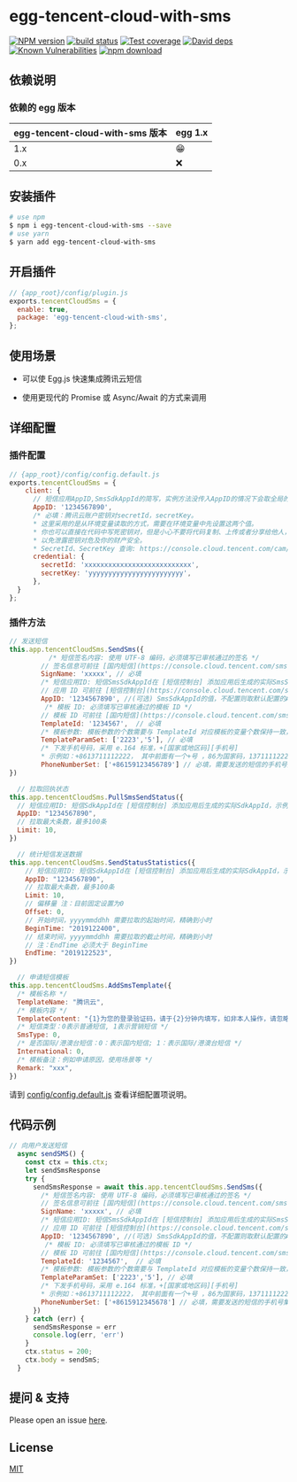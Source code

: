 # egg-tencent-cloud-with-sms

[![NPM version][npm-image]][npm-url]
[![build status][travis-image]][travis-url]
[![Test coverage][codecov-image]][codecov-url]
[![David deps][david-image]][david-url]
[![Known Vulnerabilities][snyk-image]][snyk-url]
[![npm download][download-image]][download-url]

[npm-image]: https://img.shields.io/npm/v/egg-tencent-cloud-with-sms.svg?style=flat-square
[npm-url]: https://npmjs.org/package/egg-tencent-cloud-with-sms
[travis-image]: https://img.shields.io/travis/eggjs/egg-tencent-cloud-with-sms.svg?style=flat-square
[travis-url]: https://travis-ci.org/eggjs/egg-tencent-cloud-with-sms
[codecov-image]: https://img.shields.io/codecov/c/github/eggjs/egg-tencent-cloud-with-sms.svg?style=flat-square
[codecov-url]: https://codecov.io/github/eggjs/egg-tencent-cloud-with-sms?branch=master
[david-image]: https://img.shields.io/david/eggjs/egg-tencent-cloud-with-sms.svg?style=flat-square
[david-url]: https://david-dm.org/eggjs/egg-tencent-cloud-with-sms
[snyk-image]: https://snyk.io/test/npm/egg-tencent-cloud-with-sms/badge.svg?style=flat-square
[snyk-url]: https://snyk.io/test/npm/egg-tencent-cloud-with-sms
[download-image]: https://img.shields.io/npm/dm/egg-tencent-cloud-with-sms.svg?style=flat-square
[download-url]: https://npmjs.org/package/egg-tencent-cloud-with-sms

<!--
Description here.
-->

## 依赖说明

### 依赖的 egg 版本

egg-tencent-cloud-with-sms 版本 | egg 1.x
--- | ---
1.x | 😁
0.x | ❌


## 安装插件

```bash
# use npm
$ npm i egg-tencent-cloud-with-sms --save
# use yarn
$ yarn add egg-tencent-cloud-with-sms
```

## 开启插件

```js
// {app_root}/config/plugin.js
exports.tencentCloudSms = {
  enable: true,
  package: 'egg-tencent-cloud-with-sms',
};
```

## 使用场景

- 可以使 Egg.js 快速集成腾讯云短信

- 使用更现代的 Promise 或 Async/Await 的方式来调用


## 详细配置

### 插件配置

```js
// {app_root}/config/config.default.js
exports.tencentCloudSms = {
    client: {
      // 短信应用AppID,SmsSdkAppId的简写，实例方法没传入AppID的情况下会取全局的AppID作为SmsSdkAppId的值。
      AppID: '1234567890',
      /* 必填：腾讯云账户密钥对secretId，secretKey。
      * 这里采用的是从环境变量读取的方式，需要在环境变量中先设置这两个值。
      * 你也可以直接在代码中写死密钥对，但是小心不要将代码复制、上传或者分享给他人，
      * 以免泄露密钥对危及你的财产安全。
      * SecretId、SecretKey 查询: https://console.cloud.tencent.com/cam/capi */
      credential: {
        secretId: 'xxxxxxxxxxxxxxxxxxxxxxxxxxx',
        secretKey: 'yyyyyyyyyyyyyyyyyyyyyyyy',
      },
  }
};
```

### 插件方法

```js
// 发送短信
this.app.tencentCloudSms.SendSms({
          /* 短信签名内容: 使用 UTF-8 编码，必须填写已审核通过的签名 */
        // 签名信息可前往 [国内短信](https://console.cloud.tencent.com/smsv2/csms-sign) 或 [国际/港澳台短信](https://console.cloud.tencent.com/smsv2/isms-sign) 的签名管理查看
        SignName: 'xxxxx', // 必填
        /* 短信应用ID: 短信SmsSdkAppId在 [短信控制台] 添加应用后生成的实际SmsSdkAppId，示例如1400006666 */
        // 应用 ID 可前往 [短信控制台](https://console.cloud.tencent.com/smsv2/app-manage) 查看
        AppID: '1234567890', //(可选) SmsSdkAppId的值，不配置则取默认配置的AppID作为值
         /* 模板 ID: 必须填写已审核通过的模板 ID */
        // 模板 ID 可前往 [国内短信](https://console.cloud.tencent.com/smsv2/csms-template) 或 [国际/港澳台短信](https://console.cloud.tencent.com/smsv2/isms-template) 的正文模板管理查看
        TemplateId: '1234567',  // 必填
        /* 模板参数: 模板参数的个数需要与 TemplateId 对应模板的变量个数保持一致，若无模板参数，则设置为空 */
        TemplateParamSet: ['2223','5'], // 必填
        /* 下发手机号码，采用 e.164 标准，+[国家或地区码][手机号]
        * 示例如：+8613711112222， 其中前面有一个+号 ，86为国家码，13711112222为手机号，最多不要超过200个手机号*/
        PhoneNumberSet: ['+86159123456789'] // 必填，需要发送的短信的手机号集合
})
```

```js
  // 拉取回执状态
this.app.tencentCloudSms.PullSmsSendStatus({
  // 短信应用ID: 短信SdkAppId在 [短信控制台] 添加应用后生成的实际SdkAppId，示例如1400006666
  AppID: "1234567890",
  // 拉取最大条数，最多100条
  Limit: 10,
})
```

```js
  // 统计短信发送数据
this.app.tencentCloudSms.SendStatusStatistics({
    // 短信应用ID: 短信SdkAppId在 [短信控制台] 添加应用后生成的实际SdkAppId，示例如1400006666
    AppID: "1234567890",
    // 拉取最大条数，最多100条
    Limit: 10,
    // 偏移量 注：目前固定设置为0
    Offset: 0,
    // 开始时间，yyyymmddhh 需要拉取的起始时间，精确到小时
    BeginTime: "2019122400",
    // 结束时间，yyyymmddhh 需要拉取的截止时间，精确到小时
    // 注：EndTime 必须大于 BeginTime
    EndTime: "2019122523",
})

```

```js
  // 申请短信模板
this.app.tencentCloudSms.AddSmsTemplate({
  /* 模板名称 */
  TemplateName: "腾讯云",
  /* 模板内容 */
  TemplateContent: "{1}为您的登录验证码，请于{2}分钟内填写，如非本人操作，请忽略本短信。",
  /* 短信类型：0表示普通短信, 1表示营销短信 */
  SmsType: 0,
  /* 是否国际/港澳台短信：0：表示国内短信; 1：表示国际/港澳台短信 */
  International: 0,
  /* 模板备注：例如申请原因，使用场景等 */
  Remark: "xxx",
})
```

请到 [config/config.default.js](config/config.default.js) 查看详细配置项说明。

## 代码示例

```js
// 向用户发送短信
  async sendSMS() {
    const ctx = this.ctx;
    let sendSmsResponse
    try {
      sendSmsResponse = await this.app.tencentCloudSms.SendSms({
        /* 短信签名内容: 使用 UTF-8 编码，必须填写已审核通过的签名 */
        // 签名信息可前往 [国内短信](https://console.cloud.tencent.com/smsv2/csms-sign) 或 [国际/港澳台短信](https://console.cloud.tencent.com/smsv2/isms-sign) 的签名管理查看
        SignName: 'xxxxx', // 必填
        /* 短信应用ID: 短信SmsSdkAppId在 [短信控制台] 添加应用后生成的实际SmsSdkAppId，示例如1400006666 */
        // 应用 ID 可前往 [短信控制台](https://console.cloud.tencent.com/smsv2/app-manage) 查看
        AppID: '1234567890', //(可选) SmsSdkAppId的值，不配置则取默认配置的AppID作为值
         /* 模板 ID: 必须填写已审核通过的模板 ID */
        // 模板 ID 可前往 [国内短信](https://console.cloud.tencent.com/smsv2/csms-template) 或 [国际/港澳台短信](https://console.cloud.tencent.com/smsv2/isms-template) 的正文模板管理查看
        TemplateId: '1234567',  // 必填
        /* 模板参数: 模板参数的个数需要与 TemplateId 对应模板的变量个数保持一致，若无模板参数，则设置为空 */
        TemplateParamSet: ['2223','5'], // 必填
        /* 下发手机号码，采用 e.164 标准，+[国家或地区码][手机号]
        * 示例如：+8613711112222， 其中前面有一个+号 ，86为国家码，13711112222为手机号，最多不要超过200个手机号*/
        PhoneNumberSet: ['+8615912345678'] // 必填，需要发送的短信的手机号集合
      })
    } catch (err) {
      sendSmsResponse = err
      console.log(err, 'err')
    }
    ctx.status = 200;
    ctx.body = sendSmS;
  }
```

## 提问 & 支持

Please open an issue [here](https://github.com/sothx/egg-tencent-cloud-with-sms/issues).

## License

[MIT](LICENSE)
